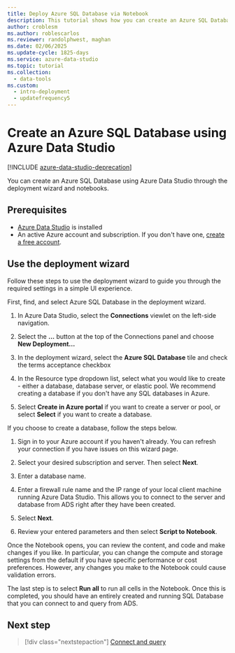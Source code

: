 ```yaml
---
title: Deploy Azure SQL Database via Notebook
description: This tutorial shows how you can create an Azure SQL Database.
author: croblesm
ms.author: roblescarlos
ms.reviewer: randolphwest, maghan
ms.date: 02/06/2025
ms.update-cycle: 1825-days
ms.service: azure-data-studio
ms.topic: tutorial
ms.collection:
  - data-tools
ms.custom:
  - intro-deployment
  - updatefrequency5
---
```


# Create an Azure SQL Database using Azure Data Studio

[!INCLUDE [azure-data-studio-deprecation](includes/azure-data-studio-deprecation.md)]

You can create an Azure SQL Database using Azure Data Studio through the deployment wizard and notebooks.

## Prerequisites

- [Azure Data Studio](download-azure-data-studio.md) is installed
- An active Azure account and subscription. If you don't have one, [create a free account](https://azure.microsoft.com/pricing/purchase-options/azure-account?cid=msft_learn).

## Use the deployment wizard

Follow these steps to use the deployment wizard to guide you through the required settings in a simple UI experience.

First, find, and select Azure SQL Database in the deployment wizard.

1. In Azure Data Studio, select the **Connections** viewlet on the left-side navigation.

1. Select the **...** button at the top of the Connections panel and choose **New Deployment...**

1. In the deployment wizard, select the **Azure SQL Database** tile and check the terms acceptance checkbox

1. In the Resource type dropdown list, select what you would like to create - either a database, database server, or elastic pool. We recommend creating a database if you don't have any SQL databases in Azure.

1. Select **Create in Azure portal** if you want to create a server or pool, or select **Select** if you want to create a database.

If you choose to create a database, follow the steps below.

1. Sign in to your Azure account if you haven't already. You can refresh your connection if you have issues on this wizard page.

1. Select your desired subscription and server. Then select **Next**.

1. Enter a database name.

1. Enter a firewall rule name and the IP range of your local client machine running Azure Data Studio. This allows you to connect to the server and database from ADS right after they have been created.

1. Select **Next**.

1. Review your entered parameters and then select **Script to Notebook**.

Once the Notebook opens, you can review the content, and code and make changes if you like. In particular, you can change the compute and storage settings from the default if you have specific performance or cost preferences. However, any changes you make to the Notebook could cause validation errors.

The last step is to select **Run all** to run all cells in the Notebook. Once this is completed, you should have an entirely created and running SQL Database that you can connect to and query from ADS.

## Next step

> [!div class="nextstepaction"]
> [Connect and query](quickstart-sql-database.md)
